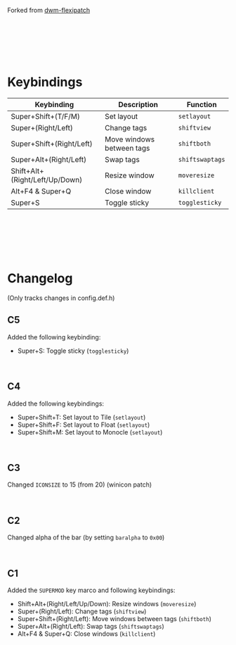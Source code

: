 Forked from [dwm-flexipatch](https://github.com/bakkeby/dwm-flexipatch)





<br><br><br><br><br>





# Keybindings
| Keybinding                     | Description               | Function        |
| ------------------------------ | ------------------------- | --------------- |
| Super+Shift+(T/F/M)            | Set layout                | `setlayout`     |
| Super+(Right/Left)             | Change tags               | `shiftview`     |
| Super+Shift+(Right/Left)       | Move windows between tags | `shiftboth`     |
| Super+Alt+(Right/Left)         | Swap tags                 | `shiftswaptags` |
| Shift+Alt+(Right/Left/Up/Down) | Resize window             | `moveresize`    |
| Alt+F4 & Super+Q               | Close window              | `killclient`    |
| Super+S                        | Toggle sticky             | `togglesticky`  |



<br><br><br><br><br>



# Changelog
(Only tracks changes in config.def.h)

## C5
Added the following keybinding:
- Super+S: Toggle sticky (`togglesticky`)

<br>

## C4
Added the following keybindings:
- Super+Shift+T: Set layout to Tile (`setlayout`)
- Super+Shift+F: Set layout to Float (`setlayout`)
- Super+Shift+M: Set layout to Monocle (`setlayout`)

<br>

## C3
Changed `ICONSIZE` to 15 (from 20) (winicon patch)

<br>

## C2
Changed alpha of the bar (by setting `baralpha` to `0x00`)

<br>

## C1
Added the `SUPERMOD` key marco and following keybindings:
- Shift+Alt+(Right/Left/Up/Down): Resize windows (`moveresize`)
- Super+(Right/Left): Change tags (`shiftview`)
- Super+Shift+(Right/Left): Move windows between tags (`shiftboth`)
- Super+Alt+(Right/Left): Swap tags (`shiftswaptags`)
- Alt+F4 & Super+Q: Close windows (`killclient`)